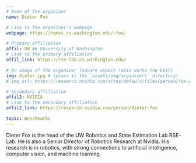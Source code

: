 ```yaml
---
# Name of the organizer
name: Dieter Fox

# Link to the organizer's webpage
webpage: https://homes.cs.washington.edu/~fox/

# Primary affiliation
affil: UW ## University of Washington
# Link to the primary affiliation
affil_link: https://rse-lab.cs.washington.edu/

# An image of the organizer (square aspect ratio works the best)
img: dieter.jpg # (place in the `assets/img/organizers` directory)
# img_url: https://research.nvidia.com/sites/default/files/person/fox-2017.jpg

# Secondary affiliation
affil2: NVIDIA
# Link to the secondary affiliation
affil2_link: https://research.nvidia.com/person/dieter-fox

topic: Benchmarks
---
```


<!-- Whatever you write below will show up as the speaker's bio -->

Dieter Fox is the head of the UW Robotics and State Estimation Lab RSE-Lab. He is also a Senior Director of Robotics Research at Nvidia. His research is in robotics, with strong connections to artificial intelligence, computer vision, and machine learning. 
